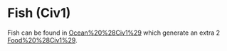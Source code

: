 # Fish (Civ1)

Fish can be found in [Ocean%20%28Civ1%29](Oceans) which generate an extra 2 [Food%20%28Civ1%29](Food).